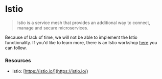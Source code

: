 # Istio

> Istio is a service mesh that provides an additional way to connect, manage and secure microservices. 

Because of lack of time, we will not be able to implement the Istio functionality. If you'd like to learn more, there is an Istio workshop [here](https://github.com/IBM/istio101) you can follow. 

### Resources
- Istio: [https://istio.io/](https://istio.io/)
